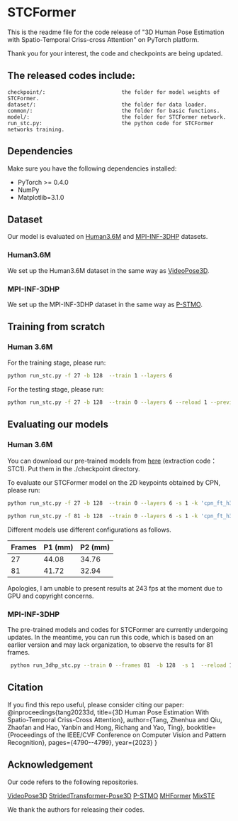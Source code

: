 # STCFormer
This is the readme file for the code release of "3D Human Pose Estimation with Spatio-Temporal Criss-cross Attention" on PyTorch platform.

Thank you for your interest, the code and checkpoints are being updated.



## The released codes include:
    checkpoint/:                        the folder for model weights of STCFormer.
    dataset/:                           the folder for data loader.
    common/:                            the folder for basic functions.
    model/:                             the folder for STCFormer network.
    run_stc.py:                         the python code for STCFormer networks training.


## Dependencies
Make sure you have the following dependencies installed:
* PyTorch >= 0.4.0
* NumPy
* Matplotlib=3.1.0

## Dataset

Our model is evaluated on [Human3.6M](http://vision.imar.ro/human3.6m) and [MPI-INF-3DHP](https://vcai.mpi-inf.mpg.de/3dhp-dataset/) datasets. 

### Human3.6M
We set up the Human3.6M dataset in the same way as [VideoPose3D](https://github.com/facebookresearch/VideoPose3D/blob/master/DATASETS.md). 
### MPI-INF-3DHP
We set up the MPI-INF-3DHP dataset in the same way as [P-STMO](https://github.com/paTRICK-swk/P-STMO). 


## Training from scratch
### Human 3.6M
For the training stage, please run:
```bash
python run_stc.py -f 27 -b 128  --train 1 --layers 6 
```
For the testing stage, please run:
```bash
python run_stc.py -f 27 -b 128  --train 0 --layers 6 --reload 1 --previous_dir ./checkpoint/your_best_model.pth
```


## Evaluating our models
### Human 3.6M

You can download our pre-trained models from [here](https://pan.baidu.com/s/1axVQNHxdZFH4Eiqiy2EvYQ) (extraction code：STC1). Put them in the ./checkpoint directory.

To evaluate our STCFormer model on the 2D keypoints obtained by CPN, please run:
```bash
python run_stc.py -f 27 -b 128  --train 0 --layers 6 -s 1 -k 'cpn_ft_h36m_dbb' --reload 1 --previous_dir ./checkpoint/model_27_STCFormer/no_refine_6_4406.pth
```
```bash
python run_stc.py -f 81 -b 128  --train 0 --layers 6 -s 1 -k 'cpn_ft_h36m_dbb' --reload 1 --previous_dir ./checkpoint/model_81_STCFormer/no_refine_6_4172.pth
```
Different models use different configurations as follows.

| Frames | P1 (mm) | P2 (mm) | 
| ------------- | ------------- | ------------- |
| 27  | 44.08  | 34.76  |
| 81  | 41.72 | 32.94  |

Apologies, I am unable to present results at 243 fps at the moment due to GPU and copyright concerns.

### MPI-INF-3DHP
The pre-trained models and codes for STCFormer are currently undergoing updates. In the meantime, you can run this code, which is based on an earlier version and may lack organization, to observe the results for 81 frames.

```bash
 python run_3dhp_stc.py --train 0 --frames 81  -b 128  -s 1  --reload 1 --previous_dir ./checkpoint/model_81_STMO/no_refine_8_2310.pth
```

## Citation

If you find this repo useful, please consider citing our paper:
@inproceedings{tang20233d,
  title={3D Human Pose Estimation With Spatio-Temporal Criss-Cross Attention},
  author={Tang, Zhenhua and Qiu, Zhaofan and Hao, Yanbin and Hong, Richang and Yao, Ting},
  booktitle={Proceedings of the IEEE/CVF Conference on Computer Vision and Pattern Recognition},
  pages={4790--4799},
  year={2023}
}

## Acknowledgement
Our code refers to the following repositories.

[VideoPose3D](https://github.com/facebookresearch/VideoPose3D)
[StridedTransformer-Pose3D](https://github.com/Vegetebird/StridedTransformer-Pose3D)
[P-STMO](https://github.com/paTRICK-swk/P-STMO/tree/main)
[MHFormer](https://github.com/Vegetebird/MHFormer)
[MixSTE](https://github.com/JinluZhang1126/MixSTE)

We thank the authors for releasing their codes.
